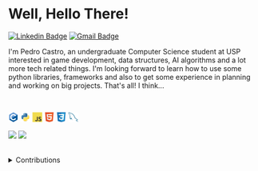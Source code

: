 # Well, Hello There!

[![Linkedin Badge](https://img.shields.io/badge/-LinkedIn-blue?style=flat-square&logo=Linkedin&logoColor=white)](https://www.linkedin.com/in/pedrolmcastro)
[![Gmail Badge](https://img.shields.io/badge/-Gmail-red?style=flat-square&logo=Gmail&logoColor=white)](mailto:pedro.lucas.moliner.castro@gmail.com)

I'm Pedro Castro, an undergraduate Computer Science student at USP interested in game development, data structures, AI algorithms and a lot more tech related things. I'm looking forward to learn how to use some python libraries, frameworks and also to get some experience in planning and working on big projects. That's all! I think...

<br>

<!-- Languages and Tools -->
<p>
  <img height="20" src="https://raw.githubusercontent.com/devicons/devicon/master/icons/c/c-original.svg">
  <img height="20" src="https://raw.githubusercontent.com/devicons/devicon/master/icons/python/python-original.svg">
  <img height="20" src="https://raw.githubusercontent.com/devicons/devicon/master/icons/javascript/javascript-original.svg">
  <img height="20" src="https://raw.githubusercontent.com/devicons/devicon/master/icons/html5/html5-original.svg">
  <img height="20" src="https://raw.githubusercontent.com/devicons/devicon/master/icons/css3/css3-original.svg">
  <img height="20" src="https://raw.githubusercontent.com/devicons/devicon/master/icons/mysql/mysql-original.svg">
</p>

<!-- GitHub Stats -->
<p>
  <img height="150" src="https://github-readme-stats.vercel.app/api?username=pedrolmcastro&theme=dark&show_icons=true">
  <img height="150" src="https://github-readme-stats.vercel.app/api/top-langs/?username=pedrolmcastro&theme=dark&layout=compact">
</p>

<br>

<!-- Contributions -->
<details>
  <summary> Contributions </summary>
  <br>
  
  <a href="https://github.com/CerqueiraMatheus/SSC0103-COVIDApp">
    <img align="center" width="350" src="https://github-readme-stats.vercel.app/api/pin/?username=CerqueiraMatheus&repo=SSC0103-COVIDApp&theme=dark">
  </a>
  <a href="https://github.com/CerqueiraMatheus/SSC0119-Projeto-Final">
    <img align="center" width="350" src="https://github-readme-stats.vercel.app/api/pin/?username=CerqueiraMatheus&repo=SSC0119-Projeto-Final&theme=dark">
  </a>
  <a href="https://github.com/CerqueiraMatheus/SSC0180-Fonte-de-Tensao">
    <img align="center" width="350" src="https://github-readme-stats.vercel.app/api/pin/?username=CerqueiraMatheus&repo=SSC0180-Fonte-de-Tensao&theme=dark">
  </a>
  <a href="https://github.com/CerqueiraMatheus/SCC0215-Organizacao-de-Arquivos">
    <img align="center" width="350" src="https://github-readme-stats.vercel.app/api/pin/?username=CerqueiraMatheus&repo=SCC0215-Organizacao-de-Arquivos&theme=dark">
  </a>
  <a href="https://github.com/CerqueiraMatheus/SSC0902-Conversor-Bases-MIPS">
    <img align="center" width="350" src="https://github-readme-stats.vercel.app/api/pin/?username=CerqueiraMatheus&repo=SSC0902-Conversor-Bases-MIPS&theme=dark">
  </a>
  <a href="https://github.com/CerqueiraMatheus/SSC0108-CPU">
    <img align="center" width="350" src="https://github-readme-stats.vercel.app/api/pin/?username=CerqueiraMatheus&repo=SSC0108-CPU&theme=dark">
  </a>
</details>
